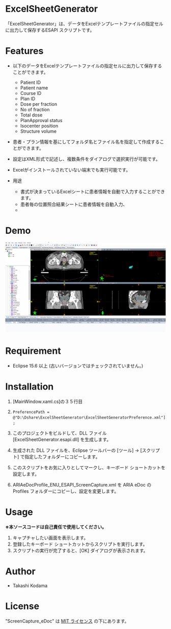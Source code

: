 # ExcelSheetGenerator
 
「ExcelSheetGenerator」は、データをExcelテンプレートファイルの指定セルに出力して保存するESAPI スクリプトです。

# Features

* 以下のデータをExcelテンプレートファイルの指定セルに出力して保存することができます。
  * Patient ID
  * Patient name
  * Course ID
  * Plan ID
  * Dose per fraction
  * No of fraction
  * Total dose
  * PlanApproval status
  * Isocenter position
  * Structure volume
* 患者・プラン情報を基にしてフォルダ名とファイル名を指定して作成することができます。
* 設定はXML形式で記述し、複数条件をダイアログで選択実行が可能です。
* Excelがインストールされていない端末でも実行可能です。

* 用途
  * 書式が決まっているExcelシートに患者情報を自動で入力することができます。
  * 患者毎の位置照合結果シートに患者情報を自動入力、
  * 

# Demo

![Screen capture of planCompare UI](https://github.com/tkmd94/ExcelSheetGenerator/blob/master/demo.gif)

# Requirement

* Eclipse 15.6 以上 (古いバージョンではチェックされていません。)

# Installation
1. [MainWindow.xaml.cs]の３５行目　
2. ```PreferencePath = @"D:\Dshare\ExcelSheetGenerator\ExcelSheetGeneratorPreference.xml"];```

3. このプロジェクトをビルドして、DLL ファイル [ExcelSheetGenerator.esapi.dll] を生成します。
4. 生成された DLL ファイルを、Eclipse ツールバーの [ツール] -> [スクリプト] で指定したフォルダーにコピーします。
5. このスクリプトをお気に入りとしてマークし、キーボード ショートカットを設定します。
6. ARIAeDocProfile_ENU_ESAPI_ScreenCapture.xml を ARIA eDoc の Profiles フォルダーにコピーし、設定を変更します。

# Usage

**※本ソースコードは自己責任で使用してください。**

1. キャプチャしたい画面を表示します。
2. 登録したキーボード ショートカットからスクリプトを実行します。
3. スクリプトの実行が完了すると、[OK] ダイアログが表示されます。
 
# Author
 
* Takashi Kodama
 
# License
 
"ScreenCapture_eDoc" は [MIT ライセンス](https://en.wikipedia.org/wiki/MIT_License) の下にあります。
